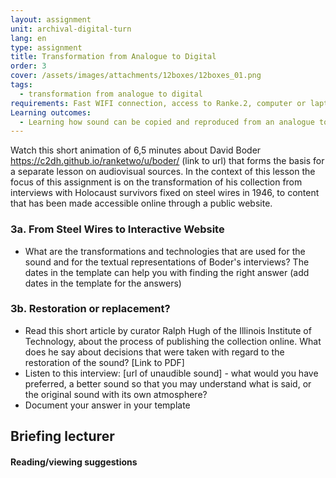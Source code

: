 ```yaml
---
layout: assignment
unit: archival-digital-turn
lang: en
type: assignment
title: Transformation from Analogue to Digital
order: 3
cover: /assets/images/attachments/12boxes/12boxes_01.png
tags:
  - transformation from analogue to digital 
requirements: Fast WIFI connection, access to Ranke.2, computer or laptop, application on laptop or computer to view video,
Learning outcomes:
  - Learning how sound can be copied and reproduced from an analogue to a digital carrier
---
```


Watch this short animation of 6,5 minutes about David Boder https://c2dh.github.io/ranketwo/u/boder/ (link to url) that forms the basis for a separate lesson on audiovisual sources. In the context of this lesson the focus of this assignment is on the transformation of his collection from interviews with Holocaust survivors fixed on steel wires in 1946, to content that has been made accessible online through a public website. 

<!-- more -->

<!-- briefing-student -->
### 3a. From Steel Wires to Interactive Website 
<!-- section-contents -->
- What are the transformations and technologies that are used for the sound and for the textual representations of Boder's interviews? 
The dates in the template can help you with finding the right answer
(add dates in the template for the answers) 


<!-- section -->
### 3b. Restoration or replacement?
<!-- section-contents -->

- Read this short article by curator Ralph Hugh of the Illinois Institute of Technology, about the process of publishing the collection online. What does he say about decisions that were taken with regard to the restoration of the sound? [Link to PDF] 
- Listen to this interview: [url of unaudible sound] - what would you have preferred, a better sound so that you may understand what is said, or the original sound with its own atmosphere? 
- Document your answer in your template 


<!-- briefing-teacher -->
## Briefing lecturer


#### Reading/viewing  suggestions



